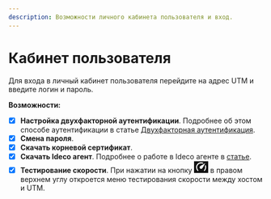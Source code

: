 ```yaml
---
description: Возможности личного кабинета пользователя и вход. 
---
```


# Кабинет пользователя

Для входа в личный кабинет пользователя перейдите на адрес UTM и введите логин и пароль.

**Возможности:**

* [x] **Настройка двухфакторной аутентификации**. Подробнее об этом способе аутентификации в статье [Двухфакторная аутентификация](settings/users/two-factor-authentication.md).
* [x] **Смена пароля**. 
* [x] **Скачать корневой сертификат**. 
* [x] **Скачать Ideco агент**. Подробнее о работе в Ideco агенте в [статье](settings/users/ideco-agent.md).
* [x] **Тестирование скорости**. При нажатии на кнопку ![](../../../.gitbook/assets/icon-test.png) в правом верхнем углу откроется меню тестирования скорости между хостом и UTM. 
